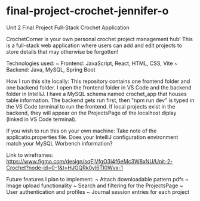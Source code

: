 # final-project-crochet-jennifer-o
Unit 2 Final Project Full-Stack Crochet Application

CrochetCorner is your own personal crochet project management hub! This is a full-stack web application where users can add and edit projects to store details that may otherwise be forgotten!

Technologies used:
~ Frontend: JavaScript, React, HTML, CSS, Vite
~ Backend: Java, MySQL, Spring Boot

How I run this site locally:
This repository contains one frontend folder and one backend folder. I open the frontend folder in VS Code and the backend folder in IntelliJ.
I have a MySQL schema named crochet_app that houses table information. The backend gets run first, then "npm run dev" is typed in the VS Code terminal to run the frontend. If local projects exist in the backend, they will appear on the ProjectsPage of the localhost diplay (linked in VS Code terminal). 

If you wish to run this on your own machine:
Take note of the applicatio.properties file. Does your IntelliJ configuration environment match your MySQL Worbench information?

Link to wireframes: https://www.figma.com/design/sqEjVfgO3i4f6eMc3W8xNU/Unit-2-Crochet?node-id=0-1&t=HJGQRk0yl6TI0Wvx-1 

Future features I plan to implement:
~ Attach downloadable pattern pdfs
~ Image upload functionality
~ Search and filtering for the ProjectsPage
~ User authentication and profiles
~ Journal session entries for each project
